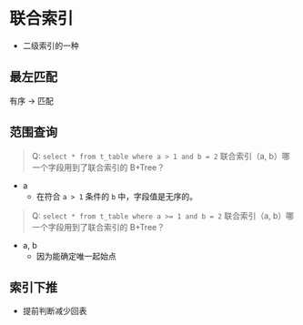 # 联合索引

- 二级索引的一种

## 最左匹配

有序 -> 匹配

## 范围查询

> Q: `select * from t_table where a > 1 and b = 2` 联合索引（a, b）哪一个字段用到了联合索引的 B+Tree？


- a
  - 在符合 `a > 1` 条件的 `b` 中，字段值是无序的。

> Q: `select * from t_table where a >= 1 and b = 2` 联合索引（a, b）哪一个字段用到了联合索引的 B+Tree？

- a, b
  - 因为能确定唯一起始点 

## 索引下推

- 提前判断减少回表